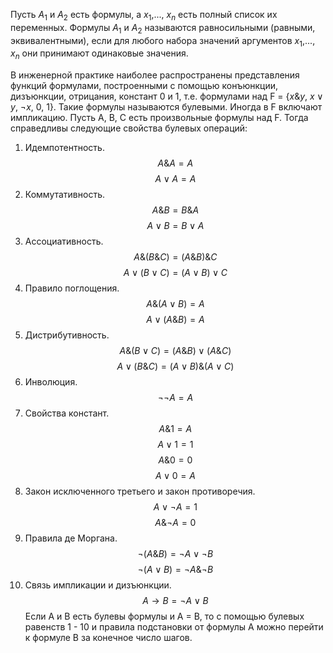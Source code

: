Пусть $A_1$ и $A_2$ есть формулы, а $x_1$,..., $x_n$ есть полный список их переменных. Формулы $A_1$ и $A_2$ называются равносильными (равными, эквивалентными), если для любого набора значений аргументов $x_1$,..., $x_n$ они принимают одинаковые значения.

В инженерной практике наиболее распространены представления функций формулами, построенными с помощью конъюнкции, дизъюнкции, отрицания, констант 0 и 1, т.е. формулами над F = {$x \& y$, $x \vee y$, $\neg x$, 0, 1}. Такие формулы называются булевыми. Иногда в F включают импликацию. Пусть A, B, C есть произвольные формулы над F. Тогда справедливы следующие свойства булевых операций:

1. Идемпотентность. $$A \& A = A$$ $$A \vee A = A$$
2. Коммутативность. $$A \& B = B \& A$$ $$A \vee B = B \vee A$$
3. Ассоциативность.  $$A \& (B \& C) = (A \& B) \& C$$ $$A \vee (B \vee C) = (A \vee B) \vee C$$
4. Правило поглощения. $$A \& (A \vee B) = A$$ $$A \vee (A \& B) = A$$
5. Дистрибутивность. $$A \& (B \vee C) = (A \& B) \vee (A \& C)$$ $$A \vee (B \& C) = (A \vee B) \& (A \vee C)$$
6. Инволюция. $$\neg \neg A = A$$
7. Свойства констант. $$A \& 1 = A$$ $$A \vee 1 = 1$$ $$A \& 0 = 0$$ $$A \vee 0 = A$$
8. Закон исключенного третьего и закон противоречия. $$A \vee \neg A = 1$$ $$A \& \neg A = 0$$
9. Правила де Моргана. $$\neg (A \& B) = \neg A \vee \neg B$$ $$\neg (A \vee B) = \neg A \& \neg B$$
10. Связь импликации и дизъюнкции. $$A \to B = \neg A \vee B$$
Если A и B есть булевы формулы и A = B, то с помощью булевых равенств 1 - 10 и правила подстановки от формулы A можно перейти к формуле B за конечное число шагов.